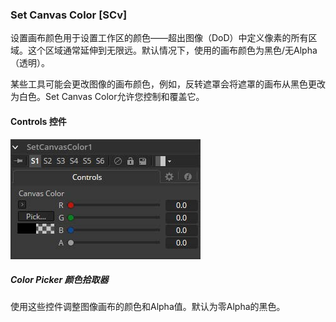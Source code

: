 ### Set Canvas Color [SCv]

设置画布颜色用于设置工作区的颜色——超出图像（DoD）中定义像素的所有区域。这个区域通常延伸到无限远。默认情况下，使用的画布颜色为黑色/无Alpha（透明）。

某些工具可能会更改图像的画布颜色，例如，反转遮罩会将遮罩的画布从黑色更改为白色。Set Canvas Color允许您控制和覆盖它。

#### Controls 控件

![SCv_Controls](images/SCv_Controls.jpg)

##### Color Picker 颜色拾取器

使用这些控件调整图像画布的颜色和Alpha值。默认为零Alpha的黑色。